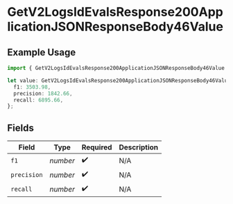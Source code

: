 # GetV2LogsIdEvalsResponse200ApplicationJSONResponseBody46Value

## Example Usage

```typescript
import { GetV2LogsIdEvalsResponse200ApplicationJSONResponseBody46Value } from "orq-poc-typescript-multi-env-version/models/operations";

let value: GetV2LogsIdEvalsResponse200ApplicationJSONResponseBody46Value = {
  f1: 3503.98,
  precision: 1842.66,
  recall: 6895.66,
};
```

## Fields

| Field              | Type               | Required           | Description        |
| ------------------ | ------------------ | ------------------ | ------------------ |
| `f1`               | *number*           | :heavy_check_mark: | N/A                |
| `precision`        | *number*           | :heavy_check_mark: | N/A                |
| `recall`           | *number*           | :heavy_check_mark: | N/A                |